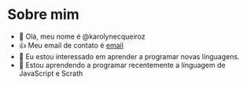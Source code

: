 # Sobre mim
- 👋 Olá, meu nome é @karolynecqueiroz
- 👍 Meu email de contato é [email](@cristinekarol62@gmail.com)
- 👀 Eu estou interessado em aprender a programar novas línguagens.
- 🌱 Estou aprendendo a programar recentemente a línguagem de JavaScript e Scrath
